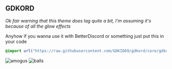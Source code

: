 ## GDKORD
*Ok fair warning that this theme does lag quite a bit, I'm assuming it's because of all the glow effects*

Anyhow if you wanna use it with BetterDiscord or something just put this in your code<br/>
```css
@import url("https://raw.githubusercontent.com/GDKID69/gdkord/core/gdkord.css");
```

![amogus](https://i.vgy.me/hqY28A.png)
![balls](https://i.vgy.me/A8fA0p.png)
